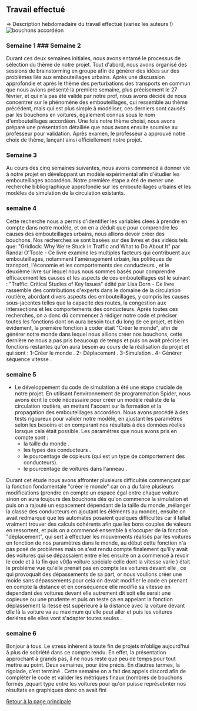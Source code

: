 ## Travail effectué 

=> Description hebdomadaire du travail effectué (variez les auteurs !)
![bouchons accordéon ](https://www.google.com/url?sa=i&url=https%3A%2F%2Fwww.leparisien.fr%2Finfo-paris-ile-de-france-oise%2Ftransports%2Fgrand-paris-le-matin-sur-lautoroute-67-de-votre-temps-de-trajet-se-passe-dans-les-bouchons-08-11-2022-U3ZLUH7XORG5VPAZSPVUMZQPHA.php&psig=AOvVaw05LmIy6fDx179hxN0z1FOG&ust=1714484667314000&source=images&cd=vfe&opi=89978449&ved=0CBIQjRxqFwoTCPjfvZ7H54UDFQAAAAAdAAAAABAE)
### Semaine 1  ### Semaine 2

Durant ces deux semaines initiales, nous avons entamé le processus de sélection du thème de notre projet. Tout d'abord, nous avons organisé des sessions de brainstorming en groupe afin de générer des idées sur des problèmes liés aux embouteillages urbains. Après une discussion approfondie et après le thème des perturbations des transports en commun que nous avions présenté la première semaine, plus précisement le 27 février, et qui n'a pas été validé par notre prof, nous avons décidé de nous concentrer sur le phénomène des embouteillages, qui ressemble au thème précédent, mais qui est plus simple à modéliser, ces derniers sont causés par les bouchons en voitures, également connus sous le nom d'embouteillages accordéon. Une fois notre thème choisi, nous avons préparé une présentation détaillée que nous avons ensuite soumise au professeur pour validation. Après examen, le professeur a approuvé notre choix de thème, lançant ainsi officiellement notre projet.
### Semaine 3

Au cours des cinq semaines suivantes, nous avons commencé à donner vie à notre projet en développant un modèle expérimental afin d'étudier les embouteillages accordéon. Notre première étape a été de mener une recherche bibliographique approfondie sur les embouteillages urbains et les modèles de simulation de la circulation existants.
### semaine 4

Cette recherche nous a permis d'identifier les variables clées à prendre en compte dans notre modèle, et on en a déduit que pour comprendre les causes des embouteillages urbains, nous allions devoir créer des bouchons.
Nos recherches se sont basées sur des livres et des vidéos tels que:
"Gridlock: Why We're Stuck in Traffic and What to Do About It" par Randal O'Toole - Ce livre examine les multiples facteurs qui contribuent aux embouteillages, notamment l'aménagement urbain, les politiques de transport, l'économie et les comportements des conducteurs , et le deuxième livre sur lequel nous nous sommes basés pour comprendre efficacement les causes et les aspects de ces embouteillages est le suivant :
"Traffic: Critical Studies of Key Issues" édité par Lisa Dorn - Ce livre rassemble des contributions d'experts dans le domaine de la circulation routière, abordant divers aspects des embouteillages, y compris les causes sous-jacentes telles que la capacité des routes, la congestion aux intersections et les comportements des conducteurs.
Après toutes ces recherches, on a donc dû commencer à rédiger notre code et préciser toutes les fonctions dont on aura besoin tout du long de ce projet, et bien évidement, la premiére fonction à coder était "Créer le monde", afin de générer notre monde dans lequel nous allions créer nos bouchons, cette dernière ne nous a pas pris beaucoup de temps et puis on avait précise les fonctions restantes qu'on aura besoin au cours de la réalisation du projet et qui sont :
1-Créer le monde .
2- Déplacement .
3-Simulation .
4- Générer séquence vitesse .

### semaine 5
- Le développement du code de simulation a été une étape cruciale de notre projet. En utilisant l'environnement de programmation Spider, nous avons écrit le code nécessaire pour créer un modèle réaliste de la circulation routière, en mettant l'accent sur la formation et la propagation des embouteillages accordéon. Nous avons procédé à des tests rigoureux pour valider notre modèle, en ajustant les paramètres selon les besoins  et en comparant nos résultats à des données réelles lorsque cela était possible.
Les paramétres que nous avons pris en compte sont :
   - la taille du monde .
   - les types des conducteurs .
   - le pourcentage de copieurs (qui est un type de comportement des conducteurs).
   - le pourcentage de voitures dans l'anneau .

Durant cet étude nous avons affronter plusieurs difficultés commençant par la fonction fondamentale "créer le monde" car on a du faire plusieurs modifications (prendre en compte un espace égal entre chaque voiture sinon on aura toujours des bouchons dés qu'on commence la simulation et puis on a rajouté un espacement dépendant de la taille du monde ,mélanger la classe des conducteurs en ajoutant les éléments au monde), ensuite on avait redmarqué que les automates posaient quelques difficultés car il fallait vraiment trouver des calculs cohérents afin que les bons couples de valeurs en ressortent, et puis on a commencé ensemble à s'occuper de la fonction "déplacement", qui sert à effectuer les mouvements réalisés par les voitures en fonction de nos paramètres dans le monde, au début cette fonction n'a pas posé de problèmes  mais on s'est rendu compte finalement qu'il y avait des voitures qui se dépassaient entre elles ensuite on a commencé à revoir le code et à la fin que v0(la voiture spéciale celle dont la vitesse varie ) était le probléme vue  qu'elle prenait pas en compte les voitures devant elle , ce qui provoquait des dépassements de sa part, or nous voulions créer une moide sans dépassements pour cela on devait modifier le code en prenant en compte la distance et en conséquence elle modifie sa vitesse en dependant des voitures devant elle autrement dit soit elle serait une copieuse ou une prudente et puis on teste ça en appelant la fonction déplassement la itesse est supérieure à la distance avec la voiture devant elle là la voiture va au maximum qu'elle peut aller et puis les voitures deriéres elle elles vont s'adapter toutes seules .

### semaine 6
Bonjour à tous. Le stress inhérent à toute fin de projets m’oblige aujourd’hui à plus de sobriété dans ce compte rendu. En effet, la présentation approchant à grands pas, il ne nous reste que peu de temps pour tout mettre au point. Deux semaines, pour être précis. En d’autres termes, la rigolade, c’est terminé . Cette semaine on a fait des appels discord afin de compléter le code et valider les métriques finaux (nombres de bouchons formés ,équart type entre les voitures  pour qu'on puisse représebnter nos résultats en graphiques donc  on avait fini


<a href="index.html"> Retour à la page principale </a>
